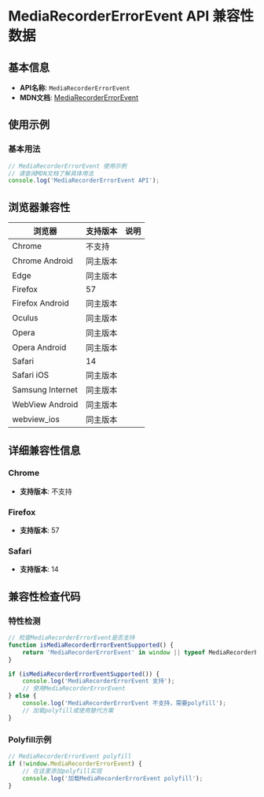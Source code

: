 # MediaRecorderErrorEvent API 兼容性数据

## 基本信息

- **API名称**: `MediaRecorderErrorEvent`
- **MDN文档**: [MediaRecorderErrorEvent](https://developer.mozilla.org/docs/Web/API/MediaRecorderErrorEvent)

## 使用示例

### 基本用法

```javascript
// MediaRecorderErrorEvent 使用示例
// 请查阅MDN文档了解具体用法
console.log('MediaRecorderErrorEvent API');
```

## 浏览器兼容性

| 浏览器 | 支持版本 | 说明 |
|--------|----------|------|
| Chrome | 不支持 |  |
| Chrome Android | 同主版本 |  |
| Edge | 同主版本 |  |
| Firefox | 57 |  |
| Firefox Android | 同主版本 |  |
| Oculus | 同主版本 |  |
| Opera | 同主版本 |  |
| Opera Android | 同主版本 |  |
| Safari | 14 |  |
| Safari iOS | 同主版本 |  |
| Samsung Internet | 同主版本 |  |
| WebView Android | 同主版本 |  |
| webview_ios | 同主版本 |  |

## 详细兼容性信息

### Chrome

- **支持版本**: 不支持

### Firefox

- **支持版本**: 57

### Safari

- **支持版本**: 14

## 兼容性检查代码

### 特性检测

```javascript
// 检查MediaRecorderErrorEvent是否支持
function isMediaRecorderErrorEventSupported() {
    return 'MediaRecorderErrorEvent' in window || typeof MediaRecorderErrorEvent !== 'undefined';
}

if (isMediaRecorderErrorEventSupported()) {
    console.log('MediaRecorderErrorEvent 支持');
    // 使用MediaRecorderErrorEvent
} else {
    console.log('MediaRecorderErrorEvent 不支持，需要polyfill');
    // 加载polyfill或使用替代方案
}
```

### Polyfill示例

```javascript
// MediaRecorderErrorEvent polyfill
if (!window.MediaRecorderErrorEvent) {
    // 在这里添加polyfill实现
    console.log('加载MediaRecorderErrorEvent polyfill');
}
```

